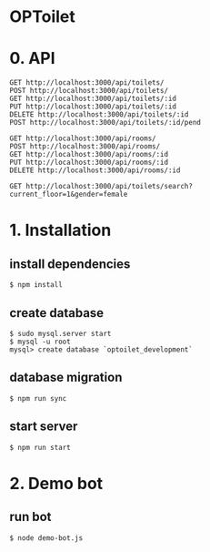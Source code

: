 OPToilet
========


# 0. API
```
GET http://localhost:3000/api/toilets/
POST http://localhost:3000/api/toilets/
GET http://localhost:3000/api/toilets/:id
PUT http://localhost:3000/api/toilets/:id
DELETE http://localhost:3000/api/toilets/:id
POST http://localhost:3000/api/toilets/:id/pend

GET http://localhost:3000/api/rooms/
POST http://localhost:3000/api/rooms/
GET http://localhost:3000/api/rooms/:id
PUT http://localhost:3000/api/rooms/:id
DELETE http://localhost:3000/api/rooms/:id

GET http://localhost:3000/api/toilets/search?current_floor=1&gender=female
```


# 1. Installation

## install dependencies
```
$ npm install
```

## create database
```
$ sudo mysql.server start
$ mysql -u root
mysql> create database `optoilet_development` 
```

## database migration
```
$ npm run sync
```

## start server
```
$ npm run start
```


# 2. Demo bot

## run bot
```
$ node demo-bot.js
```